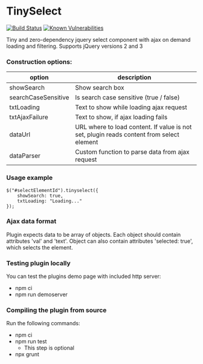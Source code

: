 TinySelect
==========

[![Build Status](https://travis-ci.org/McFizh/tinySelect.svg?branch=master)](https://travis-ci.org/McFizh/tinySelect)
[![Known Vulnerabilities](https://snyk.io/test/github/McFizh/tinySelect.git/badge.svg)](https://snyk.io/test/github/McFizh/tinySelect.git)

Tiny and zero-dependency jquery select component with ajax on demand loading and filtering. Supports jQuery versions 2 and 3

### Construction options:

| option              | description |
| ------------------- | ----------- |
| showSearch          | Show search box |
| searchCaseSensitive | Is search case sensitive (true / false) |
| txtLoading          | Text to show while loading ajax request |
| txtAjaxFailure      | Text to show, if ajax loading fails |
| dataUrl             | URL where to load content. If value is not set, plugin reads content from select element |
| dataParser          | Custom function to parse data from ajax request |

### Usage example

```
$("#selectElementId").tinyselect({
	showSearch: true,
	txtLoading: "Loading..."
});
```

### Ajax data format

Plugin expects data to be array of objects. Each object should contain attributes 'val' and 'text'. Object can also contain attributes 'selected: true', which selects the element.

### Testing plugin locally

You can test the plugins demo page with included http server:

* npm ci
* npm run demoserver

### Compiling the plugin from source

Run the following commands:

* npm ci
* npm run test
  * This step is optional
* npx grunt
